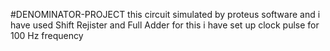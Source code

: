 #DENOMINATOR-PROJECT
this circuit simulated by proteus software
and i have used Shift Rejister and Full Adder for this
i have set up clock pulse for 100 Hz frequency